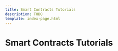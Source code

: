 ```yaml
---
title: Smart Contracts Tutorials
description: TODO
template: index-page.html
---
```


# Smart Contracts Tutorials